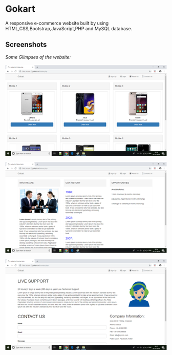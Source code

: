 # Gokart
A responsive e-commerce website built by using HTML,CSS,Bootstrap,JavaScript,PHP and MySQL database.
## Screenshots
*Some Glimpses of the website:*<br/>
<br/>
<img src="/images/gokartscr1.png"/><br/><br/>
<img src="/images/gokartscr.png" /><br/><br/>
<img src="/images/gokartscr2.png" /><br/><br/>
<div>
<img src="/images/responsiveproduct.png" width="100" height="100" align="left/><br/><br/>
<img src="/images/responsiveabout.png"  width="100" height="100" align="left/><br/><br/>
<img src="/images/ressignup.png"  width="100" height="100" align="left/><br/><br/>
<img src="/images/resp_contact.png"  width="100" height="100" align="left/><br/><br/></div>
